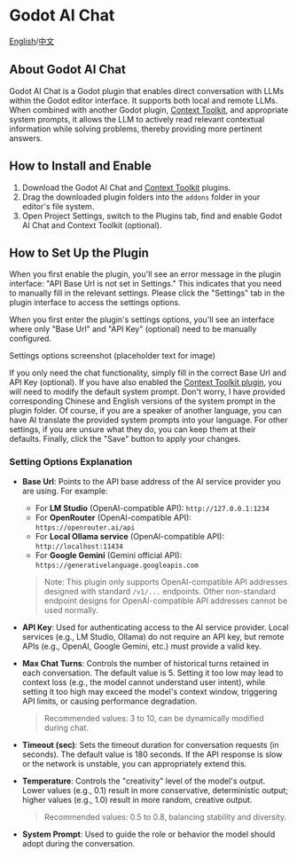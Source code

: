 # Godot AI Chat
[English](https://github.com/snougo/Godot-AI-Chat/blob/main/README.md)/[中文](https://github.com/snougo/Godot-AI-Chat/blob/main/README_zh-CN.md)

## About Godot AI Chat
Godot AI Chat is a Godot plugin that enables direct conversation with LLMs within the Godot editor interface. It supports both local and remote LLMs. When combined with another Godot plugin, [Context Toolkit](https://github.com/snougo/Context-Toolkit), and appropriate system prompts, it allows the LLM to actively read relevant contextual information while solving problems, thereby providing more pertinent answers.

## How to Install and Enable
1.  Download the Godot AI Chat and [Context Toolkit](https://github.com/snougo/Context-Toolkit) plugins.
2.  Drag the downloaded plugin folders into the `addons` folder in your editor's file system.
3.  Open Project Settings, switch to the Plugins tab, find and enable Godot AI Chat and Context Toolkit (optional).

## How to Set Up the Plugin
When you first enable the plugin, you'll see an error message in the plugin interface: "API Base Url is not set in Settings." This indicates that you need to manually fill in the relevant settings. Please click the "Settings" tab in the plugin interface to access the settings options.

When you first enter the plugin's settings options, you'll see an interface where only "Base Url" and "API Key" (optional) need to be manually configured.

Settings options screenshot (placeholder text for image)

If you only need the chat functionality, simply fill in the correct Base Url and API Key (optional). If you have also enabled the [Context Toolkit plugin](https://github.com/snougo/Context-Toolkit), you will need to modify the default system prompt. Don't worry, I have provided corresponding Chinese and English versions of the system prompt in the plugin folder. Of course, if you are a speaker of another language, you can have AI translate the provided system prompts into your language. For other settings, if you are unsure what they do, you can keep them at their defaults. Finally, click the "Save" button to apply your changes.

### Setting Options Explanation

-   **Base Url**:
    Points to the API base address of the AI service provider you are using. For example:
    -   For **LM Studio** (OpenAI-compatible API): `http://127.0.0.1:1234`
    -   For **OpenRouter** (OpenAI-compatible API): `https://openrouter.ai/api`
    -   For **Local Ollama service** (OpenAI-compatible API): `http://localhost:11434`
    -   For **Google Gemini** (Gemini official API): `https://generativelanguage.googleapis.com`
    > Note: This plugin only supports OpenAI-compatible API addresses designed with standard `/v1/...` endpoints. Other non-standard endpoint designs for OpenAI-compatible API addresses cannot be used normally.

-   **API Key**: Used for authenticating access to the AI service provider. Local services (e.g., LM Studio, Ollama) do not require an API key, but remote APIs (e.g., OpenAI, Google Gemini, etc.) must provide a valid key.

-   **Max Chat Turns**: Controls the number of historical turns retained in each conversation. The default value is 5. Setting it too low may lead to context loss (e.g., the model cannot understand user intent), while setting it too high may exceed the model's context window, triggering API limits, or causing performance degradation.
    > Recommended values: 3 to 10, can be dynamically modified during chat.

-   **Timeout (sec)**: Sets the timeout duration for conversation requests (in seconds). The default value is 180 seconds. If the API response is slow or the network is unstable, you can appropriately extend this.

-   **Temperature**: Controls the "creativity" level of the model's output. Lower values (e.g., 0.1) result in more conservative, deterministic output; higher values (e.g., 1.0) result in more random, creative output.
    > Recommended values: 0.5 to 0.8, balancing stability and diversity.

-   **System Prompt**: Used to guide the role or behavior the model should adopt during the conversation.
